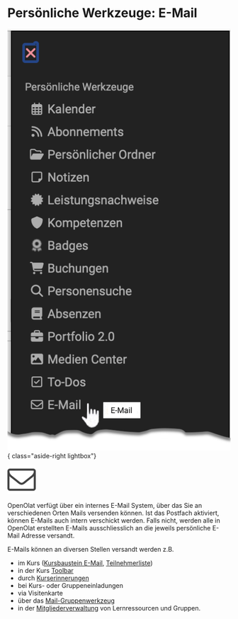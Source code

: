 # Persönliche Werkzeuge: E-Mail

![pers_menu_email_v1_de.png](assets/pers_menu_email_v1_de.png){ class="aside-right lightbox"}

![icon_e-mail](assets/icon_e-mail.png)

OpenOlat verfügt über ein internes E-Mail System, über das Sie an
verschiedenen Orten Mails versenden können. Ist das Postfach aktiviert, können
E-Mails auch intern verschickt werden. Falls nicht, werden alle in OpenOlat
erstellten E-Mails ausschliesslich an die jeweils persönliche E-Mail Adresse
versandt.

E-Mails können an diversen Stellen versandt werden z.B.

  * im Kurs ([Kursbaustein E-Mail](../learningresources/Course_Element_EMail.de.md), [Teilnehmerliste](../learningresources/Course_Element_Participant_List.de.md))
  * in der Kurs [Toolbar](../learningresources/Using_Additional_Course_Features.de.md)
  * durch [Kurserinnerungen](../learningresources/Course_Reminders.de.md)
  * bei Kurs- oder Gruppeneinladungen
  * via Visitenkarte
  * über das [Mail-Gruppenwerkzeug](../groups/Group_Administration.de.md)
  * in der [Mitgliederverwaltung](../learningresources/Members_management.de.md) von Lernressourcen und Gruppen.

